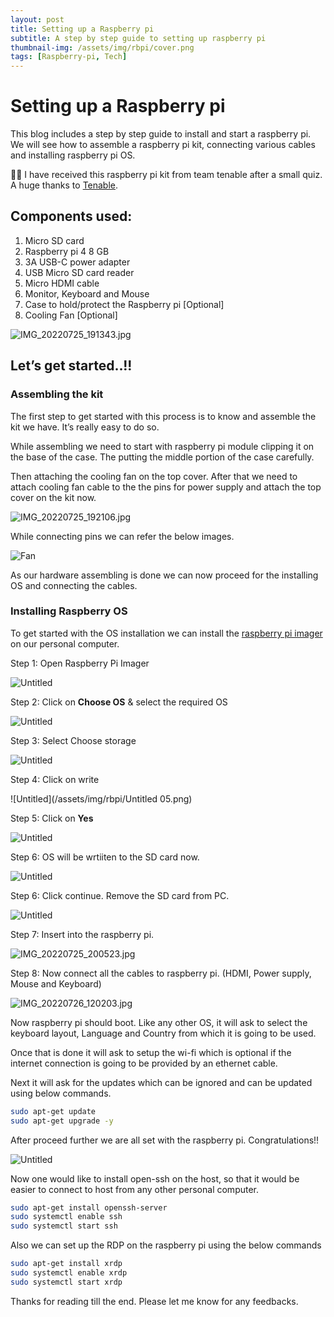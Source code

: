 ```yaml
---
layout: post
title: Setting up a Raspberry pi 
subtitle: A step by step guide to setting up raspberry pi
thumbnail-img: /assets/img/rbpi/cover.png
tags: [Raspberry-pi, Tech]
---
```


# Setting up a Raspberry pi


This blog includes a step by step guide to install and start a raspberry pi. We will see how to assemble a raspberry pi kit, connecting various cables and installing raspberry pi OS.

🙏🏻 I have received this raspberry pi kit from team tenable after a small quiz. A huge thanks to [Tenable](https://www.tenable.com/campaigns/nessus-on-raspberrypi).



## Components used:

1. Micro SD card
2. Raspberry pi 4 8 GB
3. 3A USB-C power adapter
4. USB Micro SD card reader
5. Micro HDMI cable
6. Monitor, Keyboard and Mouse
7. Case to hold/protect the Raspberry pi [Optional]
8. Cooling Fan [Optional]

![IMG_20220725_191343.jpg](/assets/img/rbpi/IMG_20220725_191343.jpg)

## Let’s get started..!!

### Assembling the kit

The first step to get started with this process is to know and assemble the kit we have. It’s really easy to do so. 

While assembling we need to start with raspberry pi module clipping it on the base of the case. The putting the middle portion of the case carefully. 

Then attaching the cooling fan on the top cover. After that we need to attach cooling fan cable to the the pins for power supply and attach the top cover on the kit now.  

![IMG_20220725_192106.jpg](/assets/img/rbpi/IMG_20220725_192106.jpg)

While connecting pins we can refer the below images.

![Fan](/assets/img/rbpi/fan.jpg)


As our hardware assembling is done we can now proceed for the installing OS and connecting the cables.

### Installing Raspberry OS

To get started with the OS installation we can install the [raspberry pi imager](https://downloads.raspberrypi.org/imager/imager_latest.exe) on our personal computer. 

Step 1: Open Raspberry Pi Imager

![Untitled](/assets/img/rbpi/Untitled%202.png)

Step 2: Click on **Choose OS** & select the required OS

![Untitled](/assets/img/rbpi/Untitled%203.png)

Step 3: Select Choose storage 

![Untitled](/assets/img/rbpi/Untitled%204.png)

Step 4: Click on write

![Untitled](/assets/img/rbpi/Untitled 05.png)

Step 5: Click on **Yes**

![Untitled](/assets/img/rbpi/Untitled%206.png)

Step 6: OS will be wrtiiten to the SD card now.

![Untitled](/assets/img/rbpi/Untitled%207.png)

Step 6: Click continue. Remove the SD card from PC. 

![Untitled](/assets/img/rbpi/Untitled%208.png)

Step 7: Insert into the raspberry pi.

![IMG_20220725_200523.jpg](/assets/img/rbpi/IMG_20220725_200523.jpg)

Step 8: Now connect all the cables to raspberry pi. (HDMI, Power supply, Mouse and Keyboard)

![IMG_20220726_120203.jpg](/assets/img/rbpi/IMG_20220726_120203.jpg)

Now raspberry pi should boot. Like any other OS, it will ask to select the keyboard layout, Language and Country from which it is going to be used. 

Once that is done it will ask to setup the wi-fi which is optional if the internet connection is going to be provided by an ethernet cable.

Next it will ask for the updates which can be ignored and can be updated using below commands.

 

```bash
sudo apt-get update
sudo apt-get upgrade -y
```

After proceed further we are all set with the raspberry pi. Congratulations!!

![Untitled](/assets/img/rbpi/Untitled%209.png)

Now one would like to install open-ssh on the host, so that it would be easier to connect to host from any other personal computer.

```bash
sudo apt-get install openssh-server
sudo systemctl enable ssh 
sudo systemctl start ssh
```

 Also we can set up the RDP on the raspberry pi using the below commands 

```bash
sudo apt-get install xrdp
sudo systemctl enable xrdp
sudo systemctl start xrdp
```

Thanks for reading till the end. Please let me know for any feedbacks.  